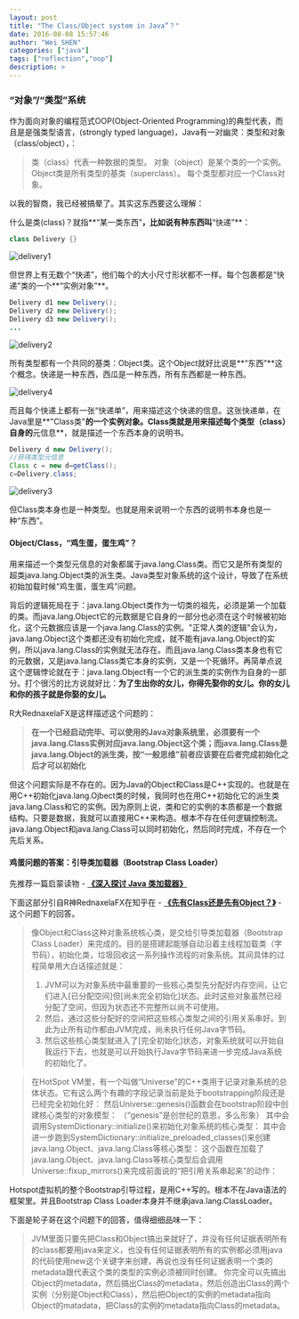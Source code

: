 ```yaml
---
layout: post
title: "The Class/Object system in Java”？"
date: 2016-08-08 15:57:46
author: "Wei SHEN"
categories: ["java"]
tags: ["reflection","oop"]
description: >
---
```


### “对象”/“类型”系统
作为面向对象的编程范式OOP(Object-Oriented Programming)的典型代表，而且是是强类型语言，(strongly typed language)，Java有一对幽灵：类型和对象（class/object），：

> 类（class）代表一种数据的类型。
> 对象（object）是某个类的一个实例。
> Object类是所有类型的基类（superclass）。
> 每个类型都对应一个Class对象。

以我的智商，我已经被搞晕了。其实这东西要这么理解：

什么是类(class)？就指**“某一类东西”**，比如说有种东西叫**“快递”**：
```java
class Delivery {}
```
![delivery1](/images/oo/delivery1.jpg)

但世界上有无数个“快递”，他们每个的大小尺寸形状都不一样。每个包裹都是“快递”类的一个**“实例对象”**。
```java
Delivery d1 new Delivery();
Delivery d2 new Delivery();
Delivery d3 new Delivery();
...
```
![delivery2](/images/oo/delivery2.jpg)

所有类型都有一个共同的基类：Object类。这个Object就好比说是**“东西”**这个概念。快递是一种东西，西瓜是一种东西，所有东西都是一种东西。

![delivery4](/images/oo/delivery4.png)

而且每个快递上都有一张“快递单”，用来描述这个快递的信息。这张快递单，在Java里是**"Class类"**的一个实例对象。Class类就是用来描述每个类型（class）自身的**元信息**，就是描述一个东西本身的说明书。
```java
Delivery d new Delivery();
//获得类型元信息
Class c = new d=getClass();
c=Delivery.class;
```
![delivery3](/images/oo/delivery3.jpg)

但Class类本身也是一种类型。也就是用来说明一个东西的说明书本身也是一种“东西”。

#### Object/Class，“鸡生蛋，蛋生鸡”？
用来描述一个类型元信息的对象都属于java.lang.Class类。而它又是所有类型的超类java.lang.Object类的派生类。Java类型对象系统的这个设计，导致了在系统初始加载时候“鸡生蛋，蛋生鸡”问题。

背后的逻辑死局在于：java.lang.Object类作为一切类的祖先，必须是第一个加载的类。而java.lang.Object它的元数据是它自身的一部分也必须在这个时候被初始化，这个元数据应该是一个java.lang.Class的实例。"正常人类的逻辑"会认为，java.lang.Object这个类都还没有初始化完成，就不能有java.lang.Object的实例，所以java.lang.Class的实例就无法存在。而且java.lang.Class类本身也有它的元数据，又是java.lang.Class类它本身的实例，又是一个死循环。再简单点说这个逻辑悖论就在于：java.lang.Object有一个它的派生类的实例作为自身的一部分。打个很污的比方说就好比：**为了生出你的女儿，你得先娶你的女儿。你的女儿和你的孩子就是你娶的女儿。**

R大RednaxelaFX是这样描述这个问题的：
> **在一个已经启动完毕、可以使用的Java对象系统里，必须要有一个java.lang.Class实例对应java.lang.Object这个类；而java.lang.Class是java.lang.Object的派生类，按“一般思维”前者应该要在后者完成初始化之后才可以初始化**

但这个问题实际是不存在的。因为Java的Object和Class是C++实现的。也就是在用C++初始化java.lang.Ojbect类的时候，我同时也在用C++初始化它的派生类java.lang.Class和它的实例。因为原则上说，类和它的实例的本质都是一个数据结构。只要是数据，我就可以直接用C++来构造。根本不存在任何逻辑控制流。java.lang.Object和java.lang.Class可以同时初始化，然后同时完成，不存在一个先后关系。

#### 鸡蛋问题的答案：引导类加载器（Bootstrap Class Loader）
先推荐一篇启蒙读物 - [**《深入探讨 Java 类加载器》**](https://www.ibm.com/developerworks/cn/java/j-lo-classloader/)

下面这部分引自R神RednaxelaFX在知乎在 - [**《先有Class还是先有Object？》**](https://www.zhihu.com/question/30301819/answer/47539163) - 这个问题下的回答。
> 像Object和Class这种对象系统核心类，是交给引导类加载器（Bootstrap Class Loader）来完成的。目的是搭建起能够自动沿着主线程加载类（字节码），初始化类，垃圾回收这一系列操作流程的对象系统。其间具体的过程简单用大白话描述就是：
> 1. JVM可以为对象系统中最重要的一些核心类型先分配好内存空间，让它们进入[已分配空间]但[尚未完全初始化]状态。此时这些对象虽然已经分配了空间，但因为状态还不完整所以尚不可使用。
> 2. 然后，通过这些分配好的空间把这些核心类型之间的引用关系串好。到此为止所有动作都由JVM完成，尚未执行任何Java字节码。
> 3. 然后这些核心类型就进入了[完全初始化]状态，对象系统就可以开始自我运行下去，也就是可以开始执行Java字节码来进一步完成Java系统的初始化了。


> 在HotSpot VM里，有一个叫做“Universe”的C++类用于记录对象系统的总体状态。它有这么两个有趣的字段记录当前是处于bootstrapping阶段还是已经完全初始化好：
> 然后Universe::genesis()函数会在bootstrap阶段中创建核心类型的对象模型：
> （“genesis”是创世纪的意思，多么形象）
> 其中会调用SystemDictionary::initialize()来初始化对象系统的核心类型：
> 其中会进一步跑到SystemDictionary::initialize_preloaded_classes()来创建java.lang.Object、java.lang.Class等核心类型：
> 这个函数在加载了java.lang.Object、java.lang.Class等核心类型后会调用Universe::fixup_mirrors()来完成前面说的“把引用关系串起来”的动作：

Hotspot虚拟机的整个Bootstrap引导过程，是用C++写的。根本不在Java语法的框架里。并且Bootstrap Class Loader本身并不继承java.lang.ClassLoader。

下面是轮子哥在这个问题下的回答，值得细细品味一下：
> JVM里面只要先把Class和Object搞出来就好了，并没有任何证据表明所有的class都要用java来定义，也没有任何证据表明所有的实例都必须用java的代码使用new这个关键字来创建，再说也没有任何证据表明一个类的metadata跟代表这个类的类型的实例必须被同时创建。
> 你完全可以先搞出Object的metadata，然后搞出Class的metadata，然后创造出Class的两个实例（分别是Object和Class），然后把Object的实例的metadata指向Object的matadata，把Class的实例的metadata指向Class的metadata。
